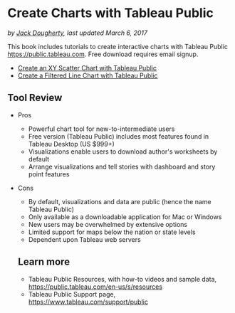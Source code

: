 # Create Charts with Tableau Public
*by [Jack Dougherty](../introduction/who.md), last updated March 6, 2017*

This book includes tutorials to create interactive charts with Tableau Public https://public.tableau.com. Free download requires email signup.
- [Create an XY Scatter Chart with Tableau Public](scatter-chart-tableau)
- [Create a Filtered Line Chart with Tableau Public](filtered-line-chart-tableau)

## Tool Review
- Pros
  - Powerful chart tool for new-to-intermediate users
  - Free version (Tableau Public) includes most features found in Tableau Desktop (US $999+)
  - Visualizations enable users to download author's worksheets by default
  - Arrange visualizations and tell stories with dashboard and story point features
- Cons
  - By default, visualizations and data are public (hence the name Tableau Public)
  - Only available as a downloadable application for Mac or Windows
  - New users may be overwhelmed by extensive options
  - Limited support for maps below the nation or state levels
  - Dependent upon Tableau web servers

  ## Learn more
  - Tableau Public Resources, with how-to videos and sample data, https://public.tableau.com/en-us/s/resources
  - Tableau Public Support page, https://www.tableau.com/support/public
